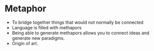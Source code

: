 # Metaphor

- To bridge together things that would not normally be connected
- Language is filled with methapors
- Being able to generate methapors allows you to connect ideas and generate new paradigms.
- Origin of art.